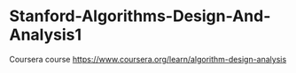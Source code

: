 # Stanford-Algorithms-Design-And-Analysis1
Coursera course https://www.coursera.org/learn/algorithm-design-analysis
